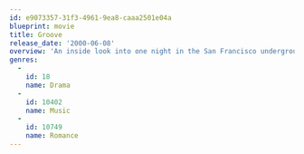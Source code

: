 ```yaml
---
id: e9073357-31f3-4961-9ea8-caaa2501e04a
blueprint: movie
title: Groove
release_date: '2000-06-08'
overview: 'An inside look into one night in the San Francisco underground rave scene.'
genres:
  -
    id: 18
    name: Drama
  -
    id: 10402
    name: Music
  -
    id: 10749
    name: Romance
---
```

